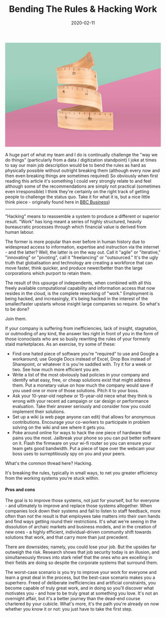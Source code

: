 ﻿---
title: 'Bending The Rules & Hacking Work'
date: 2020-02-11
description: How to bend the rules to work better.
tags: [digitalization, business, transformation, data, culture, organisation, driven, improvement, hack]
categories: [digitalization, business]
comments: true
featured_image: '/images/posts/2020/bending-rules-feature.jpg'
---

![](/images/posts/2020/bending-rules.jpg)

A huge part of what my team and I do is continually challenge the "way we do things" (particularly from a data / digitization standpoint) I joke at times to say our main job description would be to bend the rules as hard as physically possible without outright breaking them (although every now and then even breaking things are sometimes required) 
So obviously when first reading this article it's something I could very strongly relate to and feel although some of the recommendations are simply not practical (sometimes even irresponsible) I think they're certainly on the right track of getting people to challenge the status quo. Take it for what it is, but a nice little think piece - originally found here in [BBC Business](https://www.bbc.com/news/business-17930995))

---
"Hacking" means to reassemble a system to produce a different or superior result. "Work" has long meant a series of highly structured, heavily bureaucratic processes through which financial value is derived from human labour.

The former is more popular than ever before in human history due to widespread access to information, expertise and instruction via the internet - and the latter? Well, the latter is on the way out. Call it "agile" or "iterative," "innovating" or "pivoting", call it "freelancing" or "outsourced." It's the ugly truth that globalisation and technology are creating a workforce that can move faster, think quicker, and produce newer/better than the large corporations which purport to retain them.

The result of this upsurge of independents, when combined with all this freely available computational capability and information access that now resides in the cloud, is the complete reworking of "work." Employment is being hacked, and increasingly, it's being hacked in the interest of the smaller/faster upstarts whose insight large companies so require. So what's to be done?

Join them.

If your company is suffering from inefficiencies, lack of insight, stagnation, or outmoding of any kind, the answer lies right in front of you in the form of those iconoclasts who are so busily rewriting the rules of your formerly staid marketplaces. As an exercise, try some of these:

- Find one hated piece of software you're "required" to use and Google a workaround; use Google Docs instead of Excel, Drop Box instead of Sharepoint, or whatever it is you're saddled with. Try it for a week or two. See how much more efficient you are.
- Write a list of the most obviously bad policies in your company and identify what easy, free, or cheap solutions exist that might address them. Put a monetary value on how much the company would save if you used one or more of those solutions. Pitch it to your boss.
- Ask your 10-year-old nephew or 15-year-old niece what they think is wrong with your recent ad campaign or car design or performance evaluation. Take their answer seriously and consider how you could implement their solutions.
- Set up a wiki (a web page anyone can edit) that allows for anonymous contributions. Encourage your co-workers to participate in problem solving on the wiki and see where it gets you.
- Poke around online for ways to hack the one piece of hardware that pains you the most. Jailbreak your phone so you can put better software on it. Flash the firmware on your wi-fi router so you can ensure your team gets good bandwidth. Put a piece of tape over the webcam your boss uses to surreptitiously spy on you and your peers.

What's the common thread here? Hacking.

It's breaking the rules, typically in small ways, to net you greater efficiency from the working systems you're stuck within.

#### Pros and cons
The goal is to improve those systems, not just for yourself, but for everyone - and ultimately to improve and replace those systems altogether. When companies lock down their systems and fail to listen to staff feedback, more often than not the result is that employees take matters into their own hands and find ways getting round their restrictions. It's what we're seeing in the dissolution of archaic markets and business models, and in the creation of new ones - a highly efficient, individual-driven community shift towards solutions that work, and that carry more than just precedent.

There are downsides; namely, you could lose your job. But the upsides far outweigh the risk. Research shows that job security today is an illusion, and simultaneously throws into stark relief that the ones who are excelling in their fields are doing so despite the corporate systems that surround them.

The worst-case scenario is you try to improve your work for everyone and learn a great deal in the process, but the best-case scenario makes you a superhero. Freed of deliberate inefficiencies and artificial constraints, you become capable of truly great work, and in doing so you'll discover what motivates you - and how to be truly great at something you love. It's not an overnight affair, but it's a better journey than the dead-end course chartered by your cubicle. What's more, it's the path you're already on now whether you know it or not: you just have to take the first step.